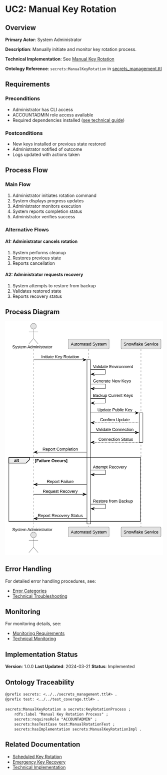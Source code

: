 # UC2: Manual Key Rotation

## Overview

**Primary Actor**: System Administrator

**Description**: Manually initiate and monitor key rotation process.

**Technical Implementation**: See [Manual Key Rotation](../../key_rotation.md#manual-key-rotation)

**Ontology Reference**: `secrets:ManualKeyRotation` in [secrets_management.ttl](../../secrets_management.ttl)

## Requirements

### Preconditions
- Administrator has CLI access
- ACCOUNTADMIN role access available
- Required dependencies installed ([see technical guide](../../key_rotation.md#dependencies))

### Postconditions
- New keys installed or previous state restored
- Administrator notified of outcome
- Logs updated with actions taken

## Process Flow

### Main Flow
1. Administrator initiates rotation command
2. System displays progress updates
3. Administrator monitors execution
4. System reports completion status
5. Administrator verifies success

### Alternative Flows

#### A1: Administrator cancels rotation
1. System performs cleanup
2. Restores previous state
3. Reports cancellation

#### A2: Administrator requests recovery
1. System attempts to restore from backup
2. Validates restored state
3. Reports recovery status

## Process Diagram

![Manual Key Rotation Process](../diagrams/manual_rotation.svg)

## Error Handling

For detailed error handling procedures, see:
- [Error Categories](error-handling.md#error-categories)
- [Technical Troubleshooting](../../key_rotation.md#troubleshooting)

## Monitoring

For monitoring details, see:
- [Monitoring Requirements](monitoring.md)
- [Technical Monitoring](../../key_rotation.md#monitoring-and-validation)

## Implementation Status

**Version**: 1.0.0
**Last Updated**: 2024-03-21
**Status**: Implemented

## Ontology Traceability

```turtle
@prefix secrets: <../../secrets_management.ttl#> .
@prefix test: <../../test_coverage.ttl#> .

secrets:ManualKeyRotation a secrets:KeyRotationProcess ;
    rdfs:label "Manual Key Rotation Process" ;
    secrets:requiresRole "ACCOUNTADMIN" ;
    secrets:hasTestCase test:ManualRotationTest ;
    secrets:hasImplementation secrets:ManualKeyRotationImpl .
```

## Related Documentation

- [Scheduled Key Rotation](scheduled-rotation.md)
- [Emergency Key Recovery](emergency-recovery.md)
- [Technical Implementation](../../key_rotation.md#manual-key-rotation) 